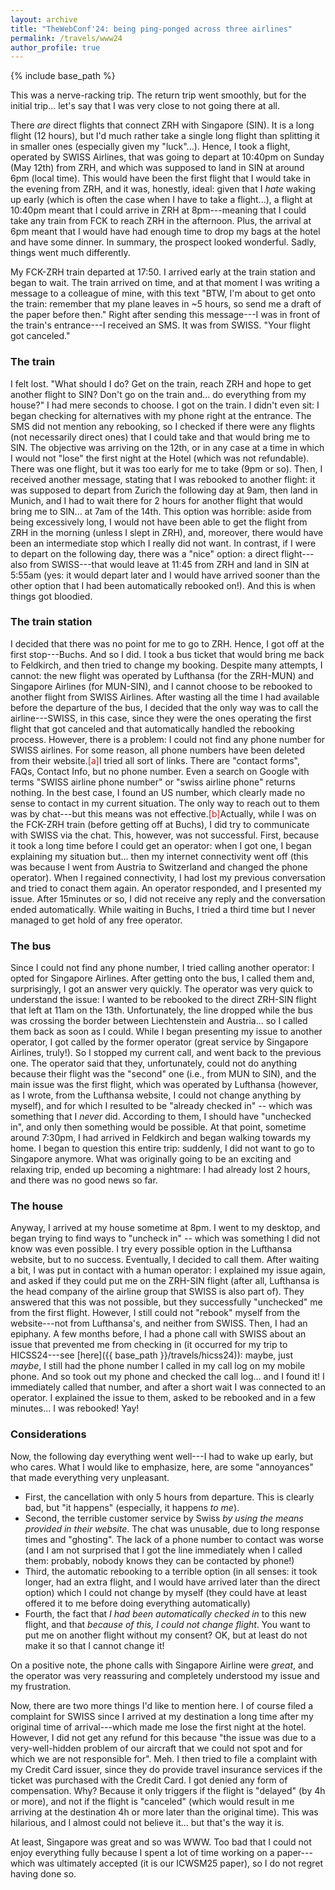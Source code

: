 ```yaml
---
layout: archive
title: "TheWebConf'24: being ping-ponged across three airlines"
permalink: /travels/www24
author_profile: true
---
```


{% include base_path %}

This was a nerve-racking trip. The return trip went smoothly, but for the initial trip... let's say that I was very close to not going there at all.

There _are_ direct flights that connect ZRH with Singapore (SIN). It is a long flight (12 hours), but I'd much rather take a single long flight than splitting it in smaller ones (especially given my "luck"...). Hence, I took a flight, operated by SWISS Airlines, that was going to depart at 10:40pm on Sunday (May 12th) from ZRH, and which was supposed to land in SIN at around 6pm (local time). This would have been the first flight that I would take in the evening from ZRH, and it was, honestly, ideal: given that I _hate_ waking up early (which is often the case when I have to take a flight...), a flight at 10:40pm meant that I could arrive in ZRH at 8pm---meaning that I could take any train from FCK to reach ZRH in the afternoon. Plus, the arrival at 6pm meant that I would have had enough time to drop my bags at the hotel and have some dinner. In summary, the prospect looked wonderful. Sadly, things went much differently.

My FCK-ZRH train departed at 17:50. I arrived early at the train station and began to wait. The train arrived on time, and at that moment I was writing a message to a colleague of mine, with this text "BTW, I'm about to get onto the train: remember that my plane leaves in ~5 hours, so send me a draft of the paper before then." Right after sending this message---I was in front of the train's entrance---I received an SMS. It was from SWISS. "Your flight got canceled."

### The train


I felt lost. "What should I do? Get on the train, reach ZRH and hope to get another flight to SIN? Don't go on the train and... do everything from my house?" I had mere seconds to choose. I got on the train. I didn't even sit: I began checking for alternatives with my phone right at the entrance. The SMS did not mention any rebooking, so I checked if there were any flights (not necessarily direct ones) that I could take and that would bring me to SIN. The objective was arriving on the 12th, or in any case at a time in which I would not "lose" the first night at the Hotel (which was not refundable). There was one flight, but it was too early for me to take (9pm or so). Then, I received another message, stating that I was rebooked to another flight: it was supposed to depart from Zurich the following day at 9am, then land in Munich, and I had to wait there for 2 hours for another flight that would bring me to SIN... at 7am of the 14th. This option was horrible: aside from being excessively long, I would not have been able to get the flight from ZRH in the morning (unless I slept in ZRH), and, moreover, there would have been an intermediate stop which I really did not want. In contrast, if I were to depart on the following day, there was a "nice" option: a direct flight---also from SWISS---that would leave at 11:45 from ZRH and land in SIN at 5:55am (yes: it would depart later and I would have arrived sooner than the other option that I had been automatically rebooked on!). And this is when things got bloodied.

### The train station

I decided that there was no point for me to go to ZRH. Hence, I got off at the first stop---Buchs. And so I did. I took a bus ticket that would bring me back to Feldkirch, and then tried to change my booking. Despite many attempts, I cannot: the new flight was operated by Lufthansa (for the ZRH-MUN) and Singapore Airlines (for MUN-SIN), and I cannot choose to be rebooked to another flight from SWISS Airlines. After wasting all the time I had available before the departure of the bus, I decided that the only way was to call the airline---SWISS, in this case, since they were the ones operating the first flight that got canceled and that automatically handled the rebooking process. However, there is a problem: I could not find any phone number for SWISS airlines. For some reason, all phone numbers have been deleted from their website.<span class="footnote"><a style="color:firebrick">[a]</a><span class="footnote_content">I tried all sort of links. There are "contact forms", FAQs, Contact Info, but no phone number. Even a search on Google with terms "SWISS airline phone number" or "swiss airline phone" returns nothing. In the best case, I found an US number, which clearly made no sense to contact in my current situation.</span></span> The only way to reach out to them was by chat---but this means was not effective.<span class="footnote"><a style="color:firebrick">[b]</a><span class="footnote_content">Actually, while I was on the FCK-ZRH train (before getting off at Buchs), I did try to communicate with SWISS via the chat. This, however, was not successful. First, because it took a long time before I could get an operator: when I got one, I began explaining my situation but... then my internet connectivity went off (this was because I went from Austria to Switzerland and changed the phone operator). When I regained connectivity, I had lost my previous conversation and tried to conact them again. An operator responded, and I presented my issue. After 15minutes or so, I did not receive any reply and the conversation ended automatically. While waiting in Buchs, I tried a third time but I never managed to get hold of any free operator.</span></span> 

### The bus

Since I could not find any phone number, I tried calling another operator: I opted for Singapore Airlines. After getting onto the bus, I called them and, surprisingly, I got an answer very quickly. The operator was very quick to understand the issue: I wanted to be rebooked to the direct ZRH-SIN flight that left at 11am on the 13th. Unfortunately, the line dropped while the bus was crossing the border between Liechtenstein and Austria... so I called them back as soon as I could. While I began presenting my issue to another operator, I got called by the former operator (great service by Singapore Airlines, truly!). So I stopped my current call, and went back to the previous one. The operator said that they, unfortunately, could not do anything because their flight was the "second" one (i.e., from MUN to SIN), and the main issue was the first flight, which was operated by Lufthansa (however, as I wrote, from the Lufthansa website, I could not change anything by myself), and for which I resulted to be "already checked in" -- which was something that I _never_ did. According to them, I should have "unchecked in", and only then something would be possible. At that point, sometime around 7:30pm, I had arrived in Feldkirch and began walking towards my home. I began to question this entire trip: suddenly, I did not want to go to Singapore anymore. What was originally going to be an exciting and relaxing trip, ended up becoming a nightmare: I had already lost 2 hours, and there was no good news so far. 

### The house

Anyway, I arrived at my house sometime at 8pm. I went to my desktop, and began trying to find ways to "uncheck in" -- which was something I did not know was even possible. I try every possible option in the Lufthansa website, but to no success. Eventually, I decided to call them. After waiting a bit, I was put in contact with a human operator: I explained my issue again, and asked if they could put me on the ZRH-SIN flight (after all, Lufthansa is the head company of the airline group that SWISS is also part of). They answered that this was not possible, but they successfully "unchecked" me from the first flight. However, I still could not "rebook" myself from the website---not from Lufthansa's, and neither from SWISS. Then, I had an epiphany. A few months before, I had a phone call with SWISS about an issue that prevented me from checking in (it occurred for my trip to HICSS24---see [here]({{ base_path }}/travels/hicss24)): maybe, just _maybe_, I still had the phone number I called in my call log on my mobile phone. And so took out my phone and checked the call log... and I found it! I immediately called that number, and after a short wait I was connected to an operator. I explained the issue to them, asked to be rebooked and in a few minutes... I was rebooked! Yay! 

### Considerations

Now, the following day everything went well---I had to wake up early, but who cares. What I would like to emphasize, here, are some "annoyances" that made everything very unpleasant. 

* First, the cancellation with only 5 hours from departure. This is clearly bad, but "it happens" (especially, it happens _to me_).
* Second, the terrible customer service by Swiss _by using the means provided in their website_. The chat was unusable, due to long response times and "ghosting". The lack of a phone number to contact was worse (and I am not surprised that I got the line immediately when I called them: probably, nobody knows they can be contacted by phone!)
* Third, the automatic rebooking to a terrible option (in all senses: it took longer, had an extra flight, and I would have arrived later than the direct option) which I could not change by myself (they could have at least offered it to me before doing everything automatically)
* Fourth, the fact that _I had been automatically checked in_ to this new flight, and that _because of this, I could not change flight_. You want to put me on another flight without my consent? OK, but at least do not make it so that I cannot change it!

On a positive note, the phone calls with Singapore Airline were _great_, and the operator was very reassuring and completely understood my issue and my frustration. 

Now, there are two more things I'd like to mention here. I of course filed a complaint for SWISS since I arrived at my destination a long time after my original time of arrival---which made me lose the first night at the hotel. However, I did not get any refund for this because "the issue was due to a very-well-hidden problem of our aircraft that we could not spot and for which we are not responsible for". Meh. I then tried to file a complaint with my Credit Card issuer, since they do provide travel insurance services if the ticket was purchased with the Credit Card. I got denied any form of compensation. Why? Because it only triggers if the flight is "delayed" (by 4h or more), and not if the flight is "canceled" (which would result in me arriving at the destination 4h or more later than the original time). This was hilarious, and I almost could not believe it... but that's the way it is.

At least, Singapore was great and so was WWW. Too bad that I could not enjoy everything fully because I spent a lot of time working on a paper---which was ultimately accepted (it is our ICWSM25 paper), so I do not regret having done so.